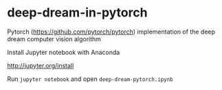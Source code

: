 # deep-dream-in-pytorch
Pytorch (https://github.com/pytorch/pytorch) implementation of the deep dream computer vision algorithm

Install Jupyter notebook with Anaconda

http://jupyter.org/install

Run `jupyter notebook` and open `deep-dream-pytorch.ipynb`
